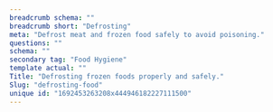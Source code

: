 ```yaml
---
breadcrumb schema: ""
breadcrumb short: "Defrosting"
meta: "Defrost meat and frozen food safely to avoid poisoning."
questions: ""
schema: ""
secondary tag: "Food Hygiene"
template actual: ""
Title: "Defrosting frozen foods properly and safely."
Slug: "defrosting-food"
unique id: "1692453263208x444946182227111500"
---
```


